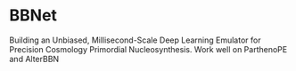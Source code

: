# BBNet
Building an Unbiased, Millisecond-Scale Deep Learning Emulator for Precision Cosmology Primordial Nucleosynthesis. Work well on ParthenoPE and AlterBBN
